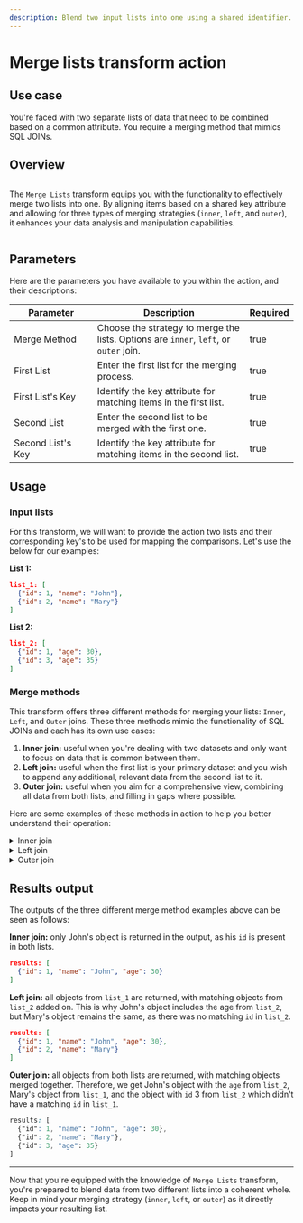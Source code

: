 ```yaml
---
description: Blend two input lists into one using a shared identifier.
---
```


# Merge lists transform action

## Use case

You're faced with two separate lists of data that need to be combined based on a common attribute. You require a merging method that mimics SQL JOINs.

## Overview

<figure><img src="../../../../.gitbook/assets/Screenshot 2025-03-28 at 11.23.33 AM.png" alt=""><figcaption></figcaption></figure>



The `Merge Lists` transform equips you with the functionality to effectively merge two lists into one. By aligning items based on a shared key attribute and allowing for three types of merging strategies (`inner`, `left`, and `outer`), it enhances your data analysis and manipulation capabilities.

<figure><img src="../../../../.gitbook/assets/Screenshot 2025-03-24 at 10.59.22 AM.png" alt=""><figcaption></figcaption></figure>

## Parameters

Here are the parameters you have available to you within the action, and their descriptions:

<table><thead><tr><th width="189">Parameter</th><th width="438.3333333333333">Description</th><th data-type="checkbox">Required</th></tr></thead><tbody><tr><td>Merge Method</td><td>Choose the strategy to merge the lists. Options are <code>inner</code>, <code>left</code>, or <code>outer</code> join.</td><td>true</td></tr><tr><td>First List</td><td>Enter the first list for the merging process.</td><td>true</td></tr><tr><td>First List's Key</td><td>Identify the key attribute for matching items in the first list.</td><td>true</td></tr><tr><td>Second List</td><td>Enter the second list to be merged with the first one.</td><td>true</td></tr><tr><td>Second List's Key</td><td>Identify the key attribute for matching items in the second list.</td><td>true</td></tr></tbody></table>

## Usage

### Input lists

For this transform, we will want to provide the action two lists and their corresponding key's to be used for mapping the comparisons. Let's use the below for our examples:

**List 1:**

```json
list_1: [
  {"id": 1, "name": "John"},
  {"id": 2, "name": "Mary"}
]
```

**List 2:**

```json
list_2: [
  {"id": 1, "age": 30},
  {"id": 3, "age": 35}
]
```

### Merge methods

This transform offers three different methods for merging your lists: `Inner`, `Left`, and `Outer` joins. These three methods mimic the functionality of SQL JOINs and each has its own use cases:

1. **Inner join:** useful when you're dealing with two datasets and only want to focus on data that is common between them.
2. **Left join:** useful when the first list is your primary dataset and you wish to append any additional, relevant data from the second list to it.
3. **Outer join:** useful when you aim for a comprehensive view, combining all data from both lists, and filling in gaps where possible.

Here are some examples of these methods in action to help you better understand their operation:

<details>

<summary>Inner join</summary>

The `Inner` merge method is used when you only want to retain the entries that are present in both lists. The intersection is based on the values of the specified keys.

**Action Parameters:**

```yaml
join_method: inner
list_1: list_1
list1_key: id
list_2: list_2
list2_key: id
```

**Jinja2 Equivalent:**

```django
jinjaCopy code
{% raw %}
{% set result = [] %}
{% for item1 in list_1 %}
  {% for item2 in list_2 %}
    {% if item1[list1_key] == item2[list2_key] %}
      {% do result.append(item1 | combine(item2)) %}
    {% endif %}
  {% endfor %}
{% endfor %}
{% endraw %}


```

</details>

<details>

<summary>Left join</summary>

The `Left` merge method is employed when you want to keep all the entries from the first list and incorporate matching entries from the second list.

**Parameters:**

```yaml
join_method: left
list_1: List 1
list1_key: id
list_2: List 2
list2_key: id
```

**Jinja2 Equivalent:**

```django
{% raw %}
{% for item1 in list_1 %}
  {% for item2 in list_2 %}
    {% if item1[list1_key] == item2[list2_key] %}
      {% do item1.update(item2) %}
    {% endif %}
  {% endfor %}
{% endfor %}
{% endraw %}


{{ list_1 }}
```

</details>

<details>

<summary>Outer join</summary>

The `Outer` merge method is used when you want to keep all entries from both lists, regardless of whether they have a match.

**Parameters:**

```yaml
join_method: outer
list_1: List 1
list1_key: id
list_2: List 2
list2_key: id
```

**Jinja2 Equivalent:**

```django
{% raw %}
{% for item1 in list_1 %}
  {% for item2 in list_2 %}
    {% if item1[list1_key] == item2[list2_key] %}
      {% do item1.update(item2) %}
    {% endif %}
  {% endfor %}
{% endfor %}
{% endraw %}
{{ list_1 + [item2 for item2 in list_2 if all(item2[list2_key] != item1[list1_key] for item1 in list_1)] }}
```

</details>

## Results output

The outputs of the three different merge method examples above can be seen as follows:

**Inner join:** only John's object is returned in the output, as his `id` is present in both lists.

```json
results: [
  {"id": 1, "name": "John", "age": 30}
]
```

**Left join:** all objects from `list_1` are returned, with matching objects from `list_2` added on. This is why John's object includes the age from `list_2`, but Mary's object remains the same, as there was no matching `id` in `list_2`.

```json
results: [
  {"id": 1, "name": "John", "age": 30},
  {"id": 2, "name": "Mary"}
]
```

**Outer join:** all objects from both lists are returned, with matching objects merged together. Therefore, we get John's object with the `age` from `list_2`, Mary's object from `list_1`, and the object with `id` 3 from `list_2` which didn't have a matching `id` in `list_1`.

```css
results: [
  {"id": 1, "name": "John", "age": 30},
  {"id": 2, "name": "Mary"},
  {"id": 3, "age": 35}
]
```

***

Now that you're equipped with the knowledge of `Merge Lists` transform, you're prepared to blend data from two different lists into a coherent whole. Keep in mind your merging strategy (`inner`, `left`, or `outer`) as it directly impacts your resulting list.
